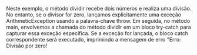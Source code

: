 Neste exemplo, o método dividir recebe dois números e realiza uma divisão. No entanto, se o divisor for zero, lançamos explicitamente uma exceção ArithmeticException usando a palavra-chave throw. Em seguida, no método main, envolvemos a chamada do método dividir em um bloco try-catch para capturar essa exceção específica.
Se a exceção for lançada, o bloco catch correspondente será executado, imprimindo a mensagem de erro "Erro: Divisão por zero!
